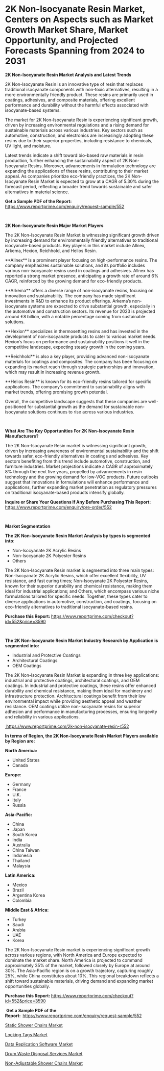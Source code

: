 <p><h1>2K Non-Isocyanate Resin Market, Centers on Aspects such as Market Growth Market Share, Market Opportunity, and Projected Forecasts Spanning from 2024 to 2031</h1></p><p><strong>2K Non-Isocyanate Resin Market Analysis and Latest Trends</strong></p>
<p><p>2K Non-Isocyanate Resin is an innovative type of resin that replaces traditional isocyanate components with non-toxic alternatives, resulting in a more environmentally friendly product. These resins are primarily used in coatings, adhesives, and composite materials, offering excellent performance and durability without the harmful effects associated with isocyanate-based systems. </p><p>The market for 2K Non-Isocyanate Resin is experiencing significant growth, driven by increasing environmental regulations and a rising demand for sustainable materials across various industries. Key sectors such as automotive, construction, and electronics are increasingly adopting these resins due to their superior properties, including resistance to chemicals, UV light, and moisture. </p><p>Latest trends indicate a shift toward bio-based raw materials in resin production, further enhancing the sustainability aspect of 2K Non-Isocyanate Resins. Moreover, advancements in formulation technology are expanding the applications of these resins, contributing to their market appeal. As companies prioritize eco-friendly practices, the 2K Non-Isocyanate Resin Market is expected to grow at a CAGR of 5.30% during the forecast period, reflecting a broader trend towards sustainable and safer alternatives in material science.</p></p>
<p><strong>Get a Sample PDF of the Report:&nbsp;</strong> <a href="https://www.reportprime.com/enquiry/request-sample/552">https://www.reportprime.com/enquiry/request-sample/552</a></p>
<p>&nbsp;</p>
<p><strong>2K Non-Isocyanate Resin Major Market Players</strong></p>
<p><p>The 2K Non-Isocyanate Resin Market is witnessing significant growth driven by increasing demand for environmentally friendly alternatives to traditional isocyanate-based products. Key players in this market include Allnex, Arkema, Hexion, Reichhold, and Helios Resin.</p><p>**Allnex** is a prominent player focusing on high-performance resins. The company emphasizes sustainable solutions, and its portfolio includes various non-isocyanate resins used in coatings and adhesives. Allnex has reported a strong market presence, anticipating a growth rate of around 6% CAGR, reinforced by the growing demand for eco-friendly products.</p><p>**Arkema** offers a diverse range of non-isocyanate resins, focusing on innovation and sustainability. The company has made significant investments in R&D to enhance its product offerings. Arkema’s non-isocyanate systems are expected to drive substantial growth, especially in the automotive and construction sectors. Its revenue for 2023 is projected around €8 billion, with a notable percentage coming from sustainable solutions.</p><p>**Hexion** specializes in thermosetting resins and has invested in the development of non-isocyanate products to cater to various market needs. Hexion’s focus on performance and sustainability positions it well in the competitive landscape, expecting steady growth in the coming years.</p><p>**Reichhold** is also a key player, providing advanced non-isocyanate materials for coatings and composites. The company has been focusing on expanding its market reach through strategic partnerships and innovation, which may result in increasing revenue growth.</p><p>**Helios Resin** is known for its eco-friendly resins tailored for specific applications. The company’s commitment to sustainability aligns with market trends, offering promising growth potential.</p><p>Overall, the competitive landscape suggests that these companies are well-positioned for substantial growth as the demand for sustainable non-isocyanate solutions continues to rise across various industries.</p></p>
<p>&nbsp;</p>
<p><strong>What Are The Key Opportunities For 2K Non-Isocyanate Resin Manufacturers?</strong></p>
<p><p>The 2K Non-Isocyanate Resin market is witnessing significant growth, driven by increasing awareness of environmental sustainability and the shift towards safer, eco-friendly alternatives in coatings and adhesives. Key sectors benefiting from this trend include automotive, construction, and furniture industries. Market projections indicate a CAGR of approximately 8% through the next five years, propelled by advancements in resin technology and the growing demand for low-VOC products. Future outlooks suggest that innovations in formulations will enhance performance and applications, further expanding market penetration as regulatory pressures on traditional isocyanate-based products intensify globally.</p></p>
<p><strong>Inquire or Share Your Questions If Any Before Purchasing This Report:</strong> <a href="https://www.reportprime.com/enquiry/pre-order/552">https://www.reportprime.com/enquiry/pre-order/552</a></p>
<p>&nbsp;</p>
<p><strong>Market Segmentation</strong></p>
<p><strong>The 2K Non-Isocyanate Resin Market Analysis by types is segmented into:</strong></p>
<p><ul><li>Non-Isocyanate 2K Acrylic Resins</li><li>Non-Isocyanate 2K Polyester Resins</li><li>Others</li></ul></p>
<p><p>The 2K Non-Isocyanate Resin market is segmented into three main types: Non-Isocyanate 2K Acrylic Resins, which offer excellent flexibility, UV resistance, and fast curing times; Non-Isocyanate 2K Polyester Resins, known for their superior durability and chemical resistance, making them ideal for industrial applications; and Others, which encompass various niche formulations tailored for specific needs. Together, these types cater to diverse applications in automotive, construction, and coatings, focusing on eco-friendly alternatives to traditional isocyanate-based resins.</p></p>
<p><strong>Purchase this Report:&nbsp;</strong><a href="https://www.reportprime.com/checkout?id=552&price=3590">https://www.reportprime.com/checkout?id=552&price=3590</a></p>
<p>&nbsp;</p>
<p><strong>The 2K Non-Isocyanate Resin Market Industry Research by Application is segmented into:</strong></p>
<p><ul><li>Industrial and Protective Coatings</li><li>Architectural Coatings</li><li>OEM Coatings</li></ul></p>
<p><p>The 2K Non-Isocyanate Resin Market is expanding in three key applications: industrial and protective coatings, architectural coatings, and OEM coatings. In industrial and protective coatings, these resins offer enhanced durability and chemical resistance, making them ideal for machinery and infrastructure protection. Architectural coatings benefit from their low environmental impact while providing aesthetic appeal and weather resistance. OEM coatings utilize non-isocyanate resins for superior adhesion and performance in manufacturing processes, ensuring longevity and reliability in various applications.</p></p>
<p><a href="https://www.reportprime.com/2k-non-isocyanate-resin-r552">&nbsp;https://www.reportprime.com/2k-non-isocyanate-resin-r552</a></p>
<p><strong>In terms of Region, the 2K Non-Isocyanate Resin Market Players available by Region are:</strong></p>
<p>
    <p> <strong> North America: </strong>
        <ul>
            <li>United States</li>
            <li>Canada</li>
        </ul>
        </p> 
    <p> <strong> Europe: </strong>
        <ul>
            <li>Germany</li>
            <li>France</li>
            <li>U.K.</li>
            <li>Italy</li>
            <li>Russia</li>
        </ul>
        </p> 
    <p> <strong> Asia-Pacific: </strong>
        <ul>
            <li>China</li>
            <li>Japan</li>
            <li>South Korea</li>
            <li>India</li>
            <li>Australia</li>
            <li>China Taiwan</li>
            <li>Indonesia</li>
            <li>Thailand</li>
            <li>Malaysia</li>
        </ul>
        </p> 
    <p> <strong> Latin America: </strong>
        <ul>
            <li>Mexico</li>
            <li>Brazil</li>
            <li>Argentina Korea</li>
            <li>Colombia</li>
        </ul>
        </p> 
    <p> <strong> Middle East & Africa: </strong>
        <ul>
            <li>Turkey</li>
            <li>Saudi</li>
            <li>Arabia</li>
            <li>UAE</li>
            <li>Korea</li>
        </ul>
    </p>
    </p>
<p><p>The 2K Non-Isocyanate Resin market is experiencing significant growth across various regions, with North America and Europe expected to dominate the market share. North America is projected to command approximately 35% of the market, followed closely by Europe at around 30%. The Asia-Pacific region is on a growth trajectory, capturing roughly 25%, while China constitutes about 10%. This regional breakdown reflects a shift toward sustainable materials, driving demand and expanding market opportunities globally.</p></p>
<p><strong>Purchase this Report: </strong><a href="https://www.reportprime.com/checkout?id=552&price=3590">https://www.reportprime.com/checkout?id=552&price=3590</a></p>
<p>&nbsp;<strong>Get a Sample PDF of the Report:&nbsp;&nbsp;</strong><a href="https://www.reportprime.com/enquiry/request-sample/552">https://www.reportprime.com/enquiry/request-sample/552</a></p>
<p><strong></strong></p>
<p><p><a href="https://issuu.com/reportprime-2/docs/static-shower-chairs-market-size-20_816d32ee311c38">Static Shower Chairs Market</a></p><p><a href="https://www.linkedin.com/pulse/locking-tags-market-size-share-analysis-growth-trends-forecast-1i0sf?trackingId=HueNmtwNSFmx5Uj3Z1Wd0A%3D%3D">Locking Tags Market</a></p><p><a href="https://medium.com/@dan.murray5879/market-leaders-and-laggards-global-data-replication-software-market-trends-and-forecast-920a597e67e4">Data Replication Software Market</a></p><p><a href="https://medium.com/@dan.murray5879/drum-waste-disposal-services-market-global-market-insights-and-sales-trends-2024-to-2031-ab4d3e4e8847">Drum Waste Disposal Services Market</a></p><p><a href="https://issuu.com/reportprime-2/docs/non-adjustable-shower-chairs-market_d3d9ddae6951b6">Non-Adjustable Shower Chairs Market</a></p></p>